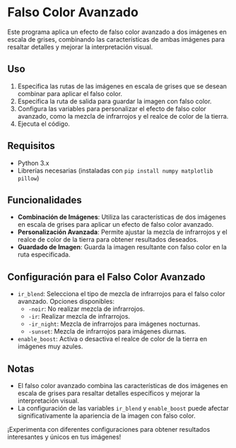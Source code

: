 # Falso Color Avanzado

Este programa aplica un efecto de falso color avanzado a dos imágenes en escala de grises, combinando las características de ambas imágenes para resaltar detalles y mejorar la interpretación visual.

## Uso

1. Especifica las rutas de las imágenes en escala de grises que se desean combinar para aplicar el falso color.
2. Especifica la ruta de salida para guardar la imagen con falso color.
3. Configura las variables para personalizar el efecto de falso color avanzado, como la mezcla de infrarrojos y el realce de color de la tierra.
4. Ejecuta el código.

## Requisitos

- Python 3.x
- Librerías necesarias (instaladas con `pip install numpy matplotlib pillow`)

## Funcionalidades

- **Combinación de Imágenes**: Utiliza las características de dos imágenes en escala de grises para aplicar un efecto de falso color avanzado.
- **Personalización Avanzada**: Permite ajustar la mezcla de infrarrojos y el realce de color de la tierra para obtener resultados deseados.
- **Guardado de Imagen**: Guarda la imagen resultante con falso color en la ruta especificada.

## Configuración para el Falso Color Avanzado

- `ir_blend`: Selecciona el tipo de mezcla de infrarrojos para el falso color avanzado. Opciones disponibles:
  - `-noir`: No realizar mezcla de infrarrojos.
  - `-ir`: Realizar mezcla de infrarrojos.
  - `-ir_night`: Mezcla de infrarrojos para imágenes nocturnas.
  - `-sunset`: Mezcla de infrarrojos para imágenes diurnas.
- `enable_boost`: Activa o desactiva el realce de color de la tierra en imágenes muy azules.

## Notas

- El falso color avanzado combina las características de dos imágenes en escala de grises para resaltar detalles específicos y mejorar la interpretación visual.
- La configuración de las variables `ir_blend` y `enable_boost` puede afectar significativamente la apariencia de la imagen con falso color.

¡Experimenta con diferentes configuraciones para obtener resultados interesantes y únicos en tus imágenes!